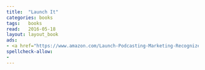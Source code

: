 ```yaml
---
title:  "Launch It"
categories: books
tags:	books
read:	2016-05-18
layout: layout_book
ads:
- <a href="https://www.amazon.com/Launch-Podcasting-Marketing-Recognized-Industry/dp/0692420266/ref=as_li_ss_il?s=books&ie=UTF8&qid=1466061703&sr=1-2&keywords=Launch+It&linkCode=li2&tag=wojcadamkoszh-20&linkId=ff06f2fe69d3a639d38ee541adb70f94" target="_blank"><img border="0" src="//ws-na.amazon-adsystem.com/widgets/q?_encoding=UTF8&ASIN=0692420266&Format=_SL160_&ID=AsinImage&MarketPlace=US&ServiceVersion=20070822&WS=1&tag=wojcadamkoszh-20" ></a><img src="//ir-na.amazon-adsystem.com/e/ir?t=wojcadamkoszh-20&l=li2&o=1&a=0692420266" width="1" height="1" border="0" alt="" style="border:none !important; margin:0px !important;" />
spellcheck-allow:
- 
---
```



